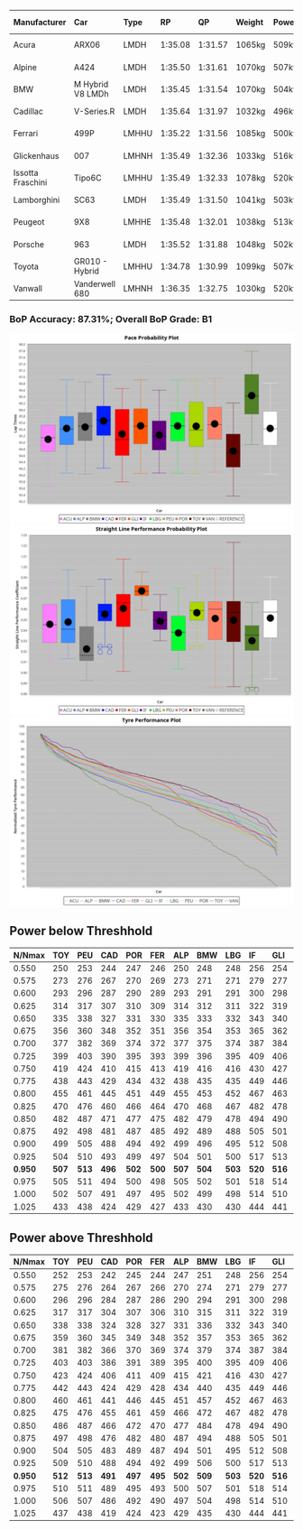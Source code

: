 |Manufacturer|Car|Type|RP|QP|Weight|Power¹|Threshhold|PINC|Power²|E/Stint|AVG Vmax|FDS|RDLC|L/Stint|BOP-Grade|ModelAccuracy|ModelPoints|Match%|
|:-|:-|:-|:-|:-|:-|:-|:-|:-|:-|:-|:-|:-|:-|:-|:-|:-|:-|:-|
|Acura|ARX06|LMDH|1:35.08|1:31.57|1065kg|509kw|210.0kph|-1%|504kw|902MJ|294.64kph-310.81kph|-|1.01|40|-D1|100.00%|995|65.58%|
|Alpine|A424|LMDH|1:35.50|1:31.61|1070kg|507kw|210.0kph|-1%|502kw|900MJ|294.74kph-313.96kph|-|0.99|40|~A1|81.46%|523|100.00%|
|BMW|M Hybrid V8 LMDh|LMDH|1:35.45|1:31.54|1070kg|504kw|210.0kph|1%|509kw|893MJ|291.49kph-313.55kph|-|1.01|40|~A1|98.60%|1690|100.00%|
|Cadillac|V-Series.R|LMDH|1:35.64|1:31.97|1032kg|496kw|210.0kph|-1%|491kw|869MJ|291.01kph-313.79kph|-|1.03|40|+B1|98.38%|1765|86.44%|
|Ferrari|499P|LMHHU|1:35.22|1:31.56|1085kg|500kw|210.0kph|-1%|495kw|883MJ|293.06kph-313.95kph|190kph|1.01|40|-A2|92.24%|2247|92.08%|
|Glickenhaus|007|LMHNH|1:35.49|1:32.36|1033kg|516kw|210.0kph|0%|516kw|910MJ|302.35kph-313.53kph|-|0.95|40|+B1|96.18%|554|87.91%|
|Issotta Fraschini|Tipo6C|LMHHU|1:35.49|1:32.33|1078kg|520kw|210.0kph|0%|520kw|922MJ|297.48kph-307.43kph|190kph|1.03|40|+A2|66.67%|96|92.97%|
|Lamborghini|SC63|LMDH|1:35.49|1:31.50|1041kg|503kw|210.0kph|0%|503kw|884MJ|294.09kph-311.16kph|-|1.05|40|+A2|96.77%|419|93.61%|
|Peugeot|9X8|LMHHE|1:35.48|1:32.01|1038kg|513kw|210.0kph|0%|513kw|905MJ|293.59kph-315.64kph|150kph|1.02|40|~A1|87.65%|1795|100.00%|
|Porsche|963|LMDH|1:35.52|1:31.88|1048kg|502kw|210.0kph|-1%|497kw|885MJ|292.37kph-314.29kph|-|1.01|40|~A1|96.81%|5438|100.00%|
|Toyota|GR010 - Hybrid|LMHHU|1:34.78|1:30.99|1099kg|507kw|210.0kph|1%|512kw|905MJ|291.49kph-321.35kph|190kph|1.00|40|-D1|86.04%|1751|67.55%|
|Vanwall|Vanderwell 680|LMHNH|1:36.35|1:32.75|1030kg|520kw|210.0kph|0%|520kw|901MJ|289.34kph-310.70kph|-|1.01|40|+D2|91.42%|501|61.56%|

### BoP Accuracy: 87.31%; Overall BoP Grade: B1
![PACECHART](./IMG/ACOMETHOD.png)
![STRAIGHTLINEPERFORMANCECHART](./IMG/ACOMETHOD_sp.png)
![TYREPERFORMANCECHART](./IMG/ACOMETHOD_tw.png)

## Power below Threshhold
|N/Nmax|TOY|PEU|CAD|POR|FER|ALP|BMW|LBG|IF|GLI|VAN|ACU|
|:-|:-|:-|:-|:-|:-|:-|:-|:-|:-|:-|:-|:-|
|0.550|250|253|244|247|246|250|248|248|256|254|256|251|
|0.575|273|276|267|270|269|273|271|271|279|277|279|274|
|0.600|293|296|287|290|289|293|291|291|300|298|300|294|
|0.625|314|317|307|310|309|314|312|311|322|319|322|315|
|0.650|335|338|327|331|330|335|333|332|343|340|343|336|
|0.675|356|360|348|352|351|356|354|353|365|362|365|357|
|0.700|377|382|369|374|372|377|375|374|387|384|387|379|
|0.725|399|403|390|395|393|399|396|395|409|406|409|400|
|0.750|419|424|410|415|413|419|416|416|430|427|430|421|
|0.775|438|443|429|434|432|438|435|435|449|446|449|440|
|0.800|455|461|445|451|449|455|453|452|467|463|467|457|
|0.825|470|476|460|466|464|470|468|467|482|478|482|472|
|0.850|482|487|471|477|475|482|479|478|494|490|494|484|
|0.875|492|498|481|487|485|492|489|488|505|501|505|494|
|0.900|499|505|488|494|492|499|496|495|512|508|512|501|
|0.925|504|510|493|499|497|504|501|500|517|513|517|506|
|**0.950**|**507**|**513**|**496**|**502**|**500**|**507**|**504**|**503**|**520**|**516**|**520**|**509**|
|0.975|505|511|494|500|498|505|502|501|518|514|518|507|
|1.000|502|507|491|497|495|502|499|498|514|510|514|504|
|1.025|433|438|424|429|427|433|430|430|444|441|444|435|

## Power above Threshhold
|N/Nmax|TOY|PEU|CAD|POR|FER|ALP|BMW|LBG|IF|GLI|VAN|ACU|
|:-|:-|:-|:-|:-|:-|:-|:-|:-|:-|:-|:-|:-|
|0.550|252|253|242|245|244|247|251|248|256|254|256|248|
|0.575|275|276|264|267|266|270|274|271|279|277|279|271|
|0.600|296|296|284|287|286|290|294|291|300|298|300|291|
|0.625|317|317|304|307|306|310|315|311|322|319|322|312|
|0.650|338|338|324|328|327|331|336|332|343|340|343|333|
|0.675|359|360|345|349|348|352|357|353|365|362|365|354|
|0.700|381|382|366|370|369|374|379|374|387|384|387|375|
|0.725|403|403|386|391|389|395|400|395|409|406|409|396|
|0.750|423|424|406|411|409|415|421|416|430|427|430|416|
|0.775|442|443|424|429|428|434|440|435|449|446|449|435|
|0.800|460|461|441|446|445|451|457|452|467|463|467|453|
|0.825|475|476|455|461|459|466|472|467|482|478|482|468|
|0.850|486|487|466|472|470|477|484|478|494|490|494|479|
|0.875|497|498|476|482|480|487|494|488|505|501|505|489|
|0.900|504|505|483|489|487|494|501|495|512|508|512|496|
|0.925|509|510|488|494|492|499|506|500|517|513|517|501|
|**0.950**|**512**|**513**|**491**|**497**|**495**|**502**|**509**|**503**|**520**|**516**|**520**|**504**|
|0.975|510|511|489|495|493|500|507|501|518|514|518|502|
|1.000|506|507|486|492|490|497|504|498|514|510|514|499|
|1.025|437|438|419|424|423|429|435|430|444|441|444|430|
